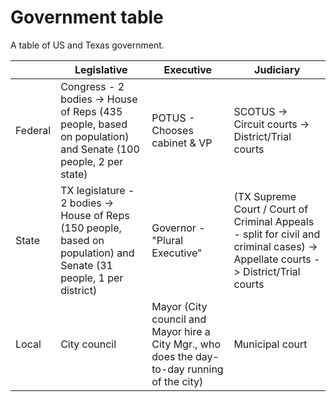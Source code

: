 # Government table

A table of US and Texas government.

|         | Legislative                                                                                                         | Executive                                                                                    | Judiciary                                                                                                                        |
| ------- | ------------------------------------------------------------------------------------------------------------------- | -------------------------------------------------------------------------------------------- | -------------------------------------------------------------------------------------------------------------------------------- |
| Federal | Congress - 2 bodies -> House of Reps (435 people, based on population) and Senate (100 people, 2 per state)         | POTUS - Chooses cabinet & VP                                                                 | SCOTUS -> Circuit courts -> District/Trial courts                                                                                |
| State   | TX legislature - 2 bodies -> House of Reps (150 people, based on population) and Senate (31 people, 1 per district) | Governor - "Plural Executive"                                                                | (TX Supreme Court / Court of Criminal Appeals - split for civil and criminal cases) -> Appellate courts -> District/Trial courts |
| Local   | City council                                                                                                        | Mayor (City council and Mayor hire a City Mgr., who does the day-to-day running of the city) | Municipal court                                                                                                                  |